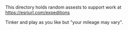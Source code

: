This directory holds random assests to support work at https://esriurl.com/expeditions

Tinker and play as you like but "your mileage may vary".
